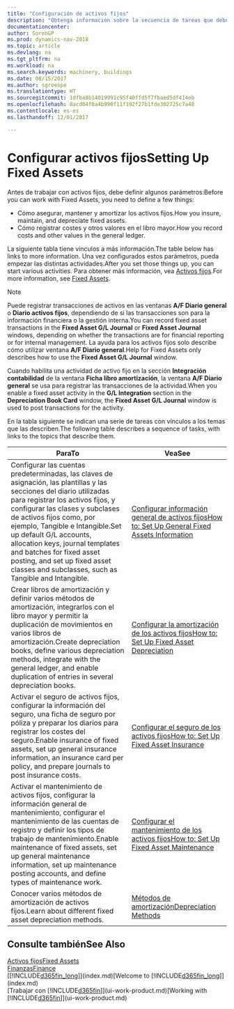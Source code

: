 ```yaml
---
title: "Configuración de activos fijos"
description: "Obtenga información sobre la secuencia de tareas que debe realizar para configurar activos fijos, como maquinaria o edificios."
documentationcenter: 
author: SorenGP
ms.prod: dynamics-nav-2018
ms.topic: article
ms.devlang: na
ms.tgt_pltfrm: na
ms.workload: na
ms.search.keywords: machinery, buildings
ms.date: 08/15/2017
ms.author: sgroespe
ms.translationtype: HT
ms.sourcegitcommit: 1dfba8b14019991c95f40ffd5f7fbaed5df414eb
ms.openlocfilehash: 8acd04f0a4b990f11f192f27b1fde302725c7a48
ms.contentlocale: es-es
ms.lasthandoff: 12/01/2017

---
```

# <a name="setting-up-fixed-assets"></a><span data-ttu-id="a60d0-103">Configurar activos fijos</span><span class="sxs-lookup"><span data-stu-id="a60d0-103">Setting Up Fixed Assets</span></span>
<span data-ttu-id="a60d0-104">Antes de trabajar con activos fijos, debe definir algunos parámetros:</span><span class="sxs-lookup"><span data-stu-id="a60d0-104">Before you can work with Fixed Assets, you need to define a few things:</span></span>  

* <span data-ttu-id="a60d0-105">Cómo asegurar, mantener y amortizar los activos fijos.</span><span class="sxs-lookup"><span data-stu-id="a60d0-105">How you insure, maintain, and depreciate fixed assets.</span></span>  
* <span data-ttu-id="a60d0-106">Cómo registrar costes y otros valores en el libro mayor.</span><span class="sxs-lookup"><span data-stu-id="a60d0-106">How you record costs and other values in the general ledger.</span></span>  

<span data-ttu-id="a60d0-107">La siguiente tabla tiene vínculos a más información.</span><span class="sxs-lookup"><span data-stu-id="a60d0-107">The table below has links to more information.</span></span> <span data-ttu-id="a60d0-108">Una vez configurados estos parámetros, pueda empezar las distintas actividades.</span><span class="sxs-lookup"><span data-stu-id="a60d0-108">After you set those things up, you can start various activities.</span></span> <span data-ttu-id="a60d0-109">Para obtener más información, vea [Activos fijos](fa-manage.md).</span><span class="sxs-lookup"><span data-stu-id="a60d0-109">For more information, see [Fixed Assets](fa-manage.md).</span></span>  

> [!NOTE]  
>   <span data-ttu-id="a60d0-110">Puede registrar transacciones de activos en las ventanas **A/F Diario general** o **Diario activos fijos**, dependiendo de si las transacciones son para la información financiera o la gestión interna.</span><span class="sxs-lookup"><span data-stu-id="a60d0-110">You can record fixed asset transactions in the **Fixed Asset G/L Journal** or **Fixed Asset Journal** windows, depending on whether the transactions are for financial reporting or for internal management.</span></span> <span data-ttu-id="a60d0-111">La ayuda para los activos fijos solo describe cómo utilizar ventana **A/F Diario general**.</span><span class="sxs-lookup"><span data-stu-id="a60d0-111">Help for Fixed Assets only describes how to use the **Fixed Asset G/L Journal** window.</span></span>  

<span data-ttu-id="a60d0-112">Cuando habilita una actividad de activo fijo en la sección **Integración contabilidad** de la ventana **Ficha libro amortización**, la ventana **A/F Diario general** se usa para registrar las transacciones de la actividad.</span><span class="sxs-lookup"><span data-stu-id="a60d0-112">When you enable a fixed asset activity in the **G/L Integration** section in the **Depreciation Book Card** window, the **Fixed Asset G/L Journal** window is used to post transactions for the activity.</span></span>

<span data-ttu-id="a60d0-113">En la tabla siguiente se indican una serie de tareas con vínculos a los temas que las describen.</span><span class="sxs-lookup"><span data-stu-id="a60d0-113">The following table describes a sequence of tasks, with links to the topics that describe them.</span></span>  

| <span data-ttu-id="a60d0-114">Para</span><span class="sxs-lookup"><span data-stu-id="a60d0-114">To</span></span> | <span data-ttu-id="a60d0-115">Vea</span><span class="sxs-lookup"><span data-stu-id="a60d0-115">See</span></span> |
| --- | --- |
| <span data-ttu-id="a60d0-116">Configurar las cuentas predeterminadas, las claves de asignación, las plantillas y las secciones del diario utilizadas para registrar los activos fijos, y configurar las clases y subclases de activos fijos como, por ejemplo, Tangible e Intangible.</span><span class="sxs-lookup"><span data-stu-id="a60d0-116">Set up default G/L accounts, allocation keys, journal templates and batches for fixed asset posting, and set up fixed asset classes and subclasses, such as Tangible and Intangible.</span></span> |[<span data-ttu-id="a60d0-117">Configurar información general de activos fijos</span><span class="sxs-lookup"><span data-stu-id="a60d0-117">How to: Set Up General Fixed Assets Information</span></span>](fa-how-setup-general.md) |
| <span data-ttu-id="a60d0-118">Crear libros de amortización y definir varios métodos de amortización, integrarlos con el libro mayor y permitir la duplicación de movimientos en varios libros de amortización.</span><span class="sxs-lookup"><span data-stu-id="a60d0-118">Create depreciation books, define various depreciation methods, integrate with the general ledger, and enable duplication of entries in several depreciation books.</span></span> |[<span data-ttu-id="a60d0-119">Configurar la amortización de los activos fijos</span><span class="sxs-lookup"><span data-stu-id="a60d0-119">How to: Set Up Fixed Asset Depreciation</span></span>](fa-how-setup-depreciation.md) |
| <span data-ttu-id="a60d0-120">Activar el seguro de activos fijos, configurar la información del seguro, una ficha de seguro por póliza y preparar los diarios para registrar los costes del seguro.</span><span class="sxs-lookup"><span data-stu-id="a60d0-120">Enable insurance of fixed assets, set up general insurance information, an insurance card per policy, and prepare journals to post insurance costs.</span></span> |[<span data-ttu-id="a60d0-121">Configurar el seguro de los activos fijos</span><span class="sxs-lookup"><span data-stu-id="a60d0-121">How to: Set Up Fixed Asset Insurance</span></span>](fa-how-setup-insurance.md) |
| <span data-ttu-id="a60d0-122">Activar el mantenimiento de activos fijos, configurar la información general de mantenimiento, configurar el mantenimiento de las cuentas de registro y definir los tipos de trabajo de mantenimiento.</span><span class="sxs-lookup"><span data-stu-id="a60d0-122">Enable maintenance of fixed assets, set up general maintenance information, set up maintenance posting accounts, and define types of maintenance work.</span></span> |[<span data-ttu-id="a60d0-123">Configurar el mantenimiento de los activos fijos</span><span class="sxs-lookup"><span data-stu-id="a60d0-123">How to: Set Up Fixed Asset Maintenance</span></span>](fa-how-setup-maintenance.md) |
| <span data-ttu-id="a60d0-124">Conocer varios métodos de amortización de activos fijos.</span><span class="sxs-lookup"><span data-stu-id="a60d0-124">Learn about different fixed asset depreciation methods.</span></span> |[<span data-ttu-id="a60d0-125">Métodos de amortización</span><span class="sxs-lookup"><span data-stu-id="a60d0-125">Depreciation Methods</span></span>](fa-depreciation-methods.md) |

## <a name="see-also"></a><span data-ttu-id="a60d0-126">Consulte también</span><span class="sxs-lookup"><span data-stu-id="a60d0-126">See Also</span></span>
[<span data-ttu-id="a60d0-127">Activos fijos</span><span class="sxs-lookup"><span data-stu-id="a60d0-127">Fixed Assets</span></span>](fa-manage.md)  
[<span data-ttu-id="a60d0-128">Finanzas</span><span class="sxs-lookup"><span data-stu-id="a60d0-128">Finance</span></span>](finance.md)  
<span data-ttu-id="a60d0-129">[[!INCLUDE[d365fin_long](includes/d365fin_long_md.md)]](index.md)</span><span class="sxs-lookup"><span data-stu-id="a60d0-129">[Welcome to [!INCLUDE[d365fin_long](includes/d365fin_long_md.md)]](index.md)</span></span>  
<span data-ttu-id="a60d0-130">[Trabajar con [!INCLUDE[d365fin](includes/d365fin_md.md)]](ui-work-product.md)</span><span class="sxs-lookup"><span data-stu-id="a60d0-130">[Working with [!INCLUDE[d365fin](includes/d365fin_md.md)]](ui-work-product.md)</span></span>

